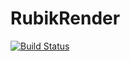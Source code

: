 # RubikRender

[![Build Status](https://github.com/minhcly95/RubikRender.jl/actions/workflows/CI.yml/badge.svg?branch=master)](https://github.com/minhcly95/RubikRender.jl/actions/workflows/CI.yml?query=branch%3Amaster)
